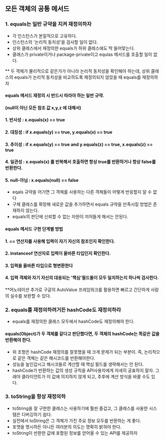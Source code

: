 
## 모든 객체의 공통 메서드

### 1. equals는 일반 규약을 지켜 재정의하자

- 각 인스턴스가 본질적으로 고유하다.
- 인스턴스의 '논리적 동치성'을 검사할 일이 없다.
- 상위 클래스에서 재정의한 equals가 하위 클래스에도 딱 들어맞는다.
- 클래스가 private이거나 package-private이고 equlas 메서드를 호출할 일이 없다.

** 두 객체가 물리적으로 같은가가 아니라 논리적 동치성을 확인해야 하는데, 
상위 클래스의 equals가 논리적 동치성을 비교하도록 재정의되지 않았을 때 equals를 재정의하자


#### equals 메서드 재정의 시 반드시 따라야 하는 일반 규약.

#### (null이 아닌 모든 참조 값 x,y,z 에 대해서)
#### 1. 반사성 : x.equals(x) == true
#### 2. 대칭성 : if x.equals(y) == true, y.equals(x) == true
#### 3. 추이성 : if x.equals(y) == true and y.equals(z) == true, x.equals(z) == true
#### 4. 일관성 : x.equals(x) 를 반복해서 호출하면 항상 true를 반환하거나 항상 false를 반환한다.
#### 5. null-아님 : x.equals(null) == false

- eqals 규약을 어기면 그 객체를 사용하는 다른 객체들이 어떻게 반응할지 알 수 없다
- 구체 클래스를 확장해 새로운 값을 추가하면서 equals 규약을 만족시킬 방법은 존재하지 않는다.
- equals의 판단에 신뢰할 수 없는 자원이 끼어들게 해서는 안된다.

#### equals 메서드 구현 단계별 방법

#### 1. == 연산자를 사용해 입력이 자기 자신의 참조인지 확인한다.
#### 2. instanceof 연산자로 입력이 올바른 타입인지 확인한다.
#### 3. 입력을 올바른 타입으로 형변환한다
#### 4. 입력 객체와 자기 자신의 대응되는 '핵심'필드들이 모두 일치하는지 하나씩 검사한다.

**어노테이션 추가로 구글의 AutoValue 프레임워크를 활용하면 빠르고 간단하게 사람의 실수를 보완할 수 있다.


### 2. equals를 재정의하려거든 hashCode도 재정의하라 

- equals를 재정의한 클래스 모두에서 hashCode도 재정의해야 한다.


#### equals(Object)가 두 객체를 같다고 판단했다면, 두 객체의 hashCode는 똑같은 값을 반환해야 한다.

- 위 조항은 hashCode 재정의를 잘못했을 때 크게 문제가 되는 부분이. 즉, 논리적으로 같은 객체는 같은 해시코드를 반환해야한다.
- 성능을 높인갑시고 해시코들르 계산할 때 핵심 필드를 생략해서는 안 된다.
- hashCode가 반환하는 값의 생성 규칙을 API사용자에게 자세히 공표하지 말자. 그래야 클라이언트가 이 값에 의지하지 않게 되고,
추후에 계산 방식을 바꿀 수도 있다.


### 3. toString을 항상 재정의하

- toString을 잘 구현한 클래스는 사용하기에 훨씬 즐겁고, 그 클래스를 사용한 시스템은 디버깅하기 쉽다.
- 실전에서 toString은 그 객체가 가진 주요 정보 모두를 반환하는 게 좋다.
- 포맷을 명시하든 아니든 여러분의 의도는 명확히 밝혀야 한다.
- toString이 반환한 값에 포함된 정보를 얻어올 수 있는 API를 제공하자

